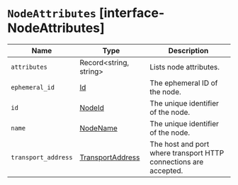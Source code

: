 # `NodeAttributes` [interface-NodeAttributes]

| Name | Type | Description |
| - | - | - |
| `attributes` | Record<string, string> | Lists node attributes. |
| `ephemeral_id` | [Id](./Id.md) | The ephemeral ID of the node. |
| `id` | [NodeId](./NodeId.md) | The unique identifier of the node. |
| `name` | [NodeName](./NodeName.md) | The unique identifier of the node. |
| `transport_address` | [TransportAddress](./TransportAddress.md) | The host and port where transport HTTP connections are accepted. |
